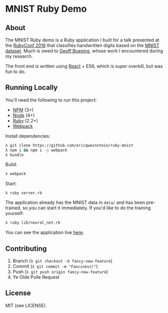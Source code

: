 MNIST Ruby Demo
===============

## About
The MNIST Ruby demo is a Ruby application I built for a talk presented at the [RubyConf 2016](http://rubyconf.org/program#prop_58) that classifies handwritten digits based on the [MNIST dataset](http://yann.lecun.com/exdb/mnist/). Much is owed to [Geoff Buesing](https://github.com/gbuesing/mnist-ruby-test), whose work I encountered during my research.

The front end is written using [React](https://facebook.github.io/react/) + ES6, which is _super_ overkill, but was fun to do.

## Running Locally
You'll need the following to run this project:

* [NPM](https://www.npmjs.com/) (3+)
* [Node](https://nodejs.org) (4+)
* [Ruby](https://www.ruby-lang.org/en/) (2.2+)
* [Webpack](https://webpack.github.io/)

Install dependencies:

```sh
λ git clone https://github.com/ericqweinstein/ruby-mnist
λ npm i && npm i -g webpack
λ bundle
```

Build:

```sh
λ webpack
```

Start:

```
λ ruby server.rb
```

The application already has the MNIST data in `data/` and has been pre-trained, so you can start it immediately. If you'd like to do the training yourself:

```sh
λ ruby lib/neural_net.rb
```

You can see the application live [here](http://ruby-mnist.herokuapp.com/).

## Contributing
1. Branch (`λ git checkout -b fancy-new-feature`)
2. Commit (`λ git commit -m "Fanciness!"`)
3. Push (`λ git push origin fancy-new-feature`)
4. Ye Olde Pulle Request

## License
MIT (see LICENSE).
